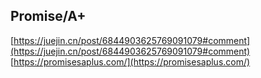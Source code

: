 ## Promise/A+

[https://juejin.cn/post/6844903625769091079#comment](https://juejin.cn/post/6844903625769091079#comment)
[https://promisesaplus.com/](https://promisesaplus.com/)
